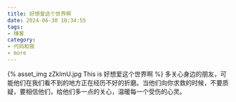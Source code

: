 ```yaml
---
title: 好想爱这个世界啊
date: 2024-06-30 10:34:55
tags:
- 博客
category:
- 代码和我
- more
---
```

{% asset_img zZkImU.jpg This is 好想爱这个世界啊 %}
多关心身边的朋友，可能他们在我们看不到的地方正在经历不好的折磨。当他们向你求救的时候，不要质疑，要相信他们，给他们多一点的关心，温暖每一个受伤的心灵。